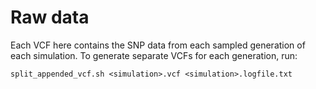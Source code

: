 # Raw data
Each VCF here contains the SNP data from each sampled generation of each simulation. To generate separate VCFs for each generation, run:
```
split_appended_vcf.sh <simulation>.vcf <simulation>.logfile.txt
```
